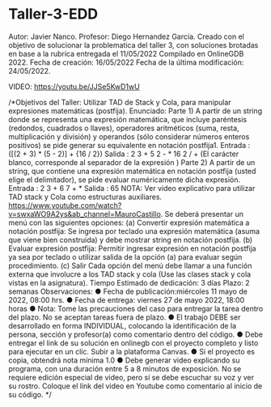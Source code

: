 # Taller-3-EDD

Autor: Javier Nanco.
Profesor: Diego Hernandez García.
Creado con el objetivo de solucionar la problematica del taller 3, con
soluciones brotadas en base a la rubrica entregada el 11/05/2022 
Compilado en OnlineGDB 2022. Fecha de creación: 16/05/2022 
Fecha de la última modificación: 24/05/2022.

VIDEO: https://youtu.be/JJSe5KwD1wU

/*Objetivos del Taller: Utilizar TAD de Stack y Cola, para manipular expresiones matemáticas (postfija).
Enunciado:
Parte 1) A partir de un string donde se representa una expresión matemática, que incluye paréntesis (redondos, cuadrados o
llaves), operadores aritméticos (suma, resta, multiplicación y división) y operandos (sólo considerar números enteros positivos)
se pide generar su equivalente en notación postfija1.
Entrada : ([(2 + 3) * (5 - 2)] + {16 / 2})
Salida : 2 3 + 5 2 - * 16 2 / + (El carácter blanco, corresponde al separador de la expresión )
Parte 2) A partir de un string, que contiene una expresión matemática en notación postfija (usted elige el delimitador), se pide
evaluar numéricamente dicha expresión.
Entrada : 2 3 + 6 7 + *
Salida : 65
NOTA: Ver video explicativo para utilizar TAD stack y Cola como estructuras auxiliares. https://www.youtube.com/watch?v=swxaWO9A2ys&ab_channel=MauroCastillo.
Se deberá presentar un menú con las siguientes opciones:
(a) Convertir expresión matemática a notación postfija: Se ingresa por teclado una expresión matemática (asuma que
viene bien construida) y debe mostrar string en notación postfija.
(b) Evaluar expresión postfija: Permitir ingresar expresión en notación postfija ya sea por teclado o utilizar salida de la
opción (a) para evaluar según procedimiento.
(c) Salir
Cada opción del menú debe llamar a una función externa que involucre a los TAD stack y cola (Use las clases stack y cola
vistas en la asignatura).
Tiempo Estimado de dedicación: 3 días
Plazo: 2 semanas
Observaciones:
● Fecha de publicación:miércoles 11 mayo de 2022, 08:00 hrs.
● Fecha de entrega: viernes 27 de mayo 2022, 18:00 horas
● Nota: Tome las precauciones del caso para entregar la tarea dentro del plazo. No se aceptan tareas fuera de plazo.
● El trabajo DEBE ser desarrollado en forma INDIVIDUAL, colocando la identificación de la persona, sección y
profesor(a) como comentario dentro del código.
● Debe entregar el link de su solución en onlinegb con el proyecto completo y listo para ejecutar en un clic. Subir a la
plataforma Canvas.
● Si el proyecto es copia, obtendrá nota mínima 1.0
● Debe generar video explicando su programa, con una duración entre 5 a 8 minutos de exposición. No se requiere
edición especial de video, pero sí se debe escuchar su voz y ver su rostro. Coloque el link del video en Youtube como
comentario al inicio de su código.
*/
